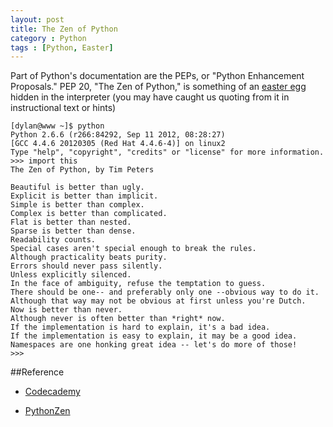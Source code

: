 ```yaml
---
layout: post
title: The Zen of Python
category : Python
tags : [Python, Easter]
---
```


Part of Python's documentation are the PEPs, or "Python Enhancement Proposals." PEP 20, "The Zen of Python," is something of an [easter egg](http://en.wikipedia.org/wiki/Easter_egg_(media)) hidden in the interpreter (you may have caught us quoting from it in instructional text or hints)

	[dylan@www ~]$ python
	Python 2.6.6 (r266:84292, Sep 11 2012, 08:28:27) 
	[GCC 4.4.6 20120305 (Red Hat 4.4.6-4)] on linux2
	Type "help", "copyright", "credits" or "license" for more information.
	>>> import this
	The Zen of Python, by Tim Peters
	
	Beautiful is better than ugly.
	Explicit is better than implicit.
	Simple is better than complex.
	Complex is better than complicated.
	Flat is better than nested.
	Sparse is better than dense.
	Readability counts.
	Special cases aren't special enough to break the rules.
	Although practicality beats purity.
	Errors should never pass silently.
	Unless explicitly silenced.
	In the face of ambiguity, refuse the temptation to guess.
	There should be one-- and preferably only one --obvious way to do it.
	Although that way may not be obvious at first unless you're Dutch.
	Now is better than never.
	Although never is often better than *right* now.
	If the implementation is hard to explain, it's a bad idea.
	If the implementation is easy to explain, it may be a good idea.
	Namespaces are one honking great idea -- let's do more of those!
	>>>


##Reference

* [Codecademy](http://www.codecademy.com/courses/python-beginner-c7VZg/0#!/exercises/0)

* [PythonZen](http://wiki.woodpecker.org.cn/moin/PythonZen)
